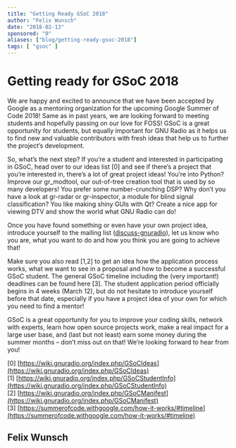 ```yaml
---
title: "Getting Ready GSoC 2018"
author: "Felix Wunsch"
date: "2018-02-13"
sponsored: "0"
aliases: ["blog/getting-ready-gsoc-2018"]
tags: [ "gsoc" ]
---
```


# Getting ready for GSoC 2018

We are happy and excited to announce that we have been accepted by Google as a mentoring organization for the upcoming Google Summer of Code 2018! Same as in past years, we are looking forward to meeting students and hopefully passing on our love for FOSS! GSoC is a great opportunity for students, but equally important for GNU Radio as it helps us to find new and valuable contributors with fresh ideas that help us to further the project&#8217;s development.

So, what&#8217;s the next step? If you&#8217;re a student and interested in participating in GSoC, head over to our ideas list [0] and see if there&#8217;s a project that you&#8217;re interested in, there&#8217;s a lot of great project ideas! You&#8217;re into Python? Improve our gr_modtool, our out-of-tree creation tool that is used by so many developers! You prefer some number-crunching DSP? Why don&#8217;t you have a look at gr-radar or gr-inspector, a module for blind signal classification? You like making shiny GUIs with Qt? Create a nice app for viewing DTV and show the world what GNU Radio can do!

Once you have found something or even have your own project idea, introduce yourself to the mailing list ([discuss-gnuradio](https://lists.gnu.org/mailman/listinfo/discuss-gnuradio)), let us know who you are, what you want to do and how you think you are going to achieve that!

Make sure you also read [1,2] to get an idea how the application process works, what we want to see in a proposal and how to become a successful GSoC student. The general GSoC timeline including the (very important!) deadlines can be found here [3]. The student application period officially begins in 4 weeks (March 12), but do not hesitate to introduce yourself before that date, especially if you have a project idea of your own for which you need to find a mentor!

GSoC is a great opportunity for you to improve your coding skills, network with experts, learn how open source projects work, make a real impact for a large user base, and (last but not least) earn some money during the summer months &#8211; don&#8217;t miss out on that! We&#8217;re looking forward to hear from you!

[0] [https://wiki.gnuradio.org/index.php/GSoCIdeas](https://wiki.gnuradio.org/index.php/GSoCIdeas)<br />
[1] [https://wiki.gnuradio.org/index.php/GSoCStudentInfo](https://wiki.gnuradio.org/index.php/GSoCStudentInfo)<br />
[2] [https://wiki.gnuradio.org/index.php/GSoCManifest](https://wiki.gnuradio.org/index.php/GSoCManifest)<br />
[3] [https://summerofcode.withgoogle.com/how-it-works/#timeline](https://summerofcode.withgoogle.com/how-it-works/#timeline)

## Felix Wunsch

